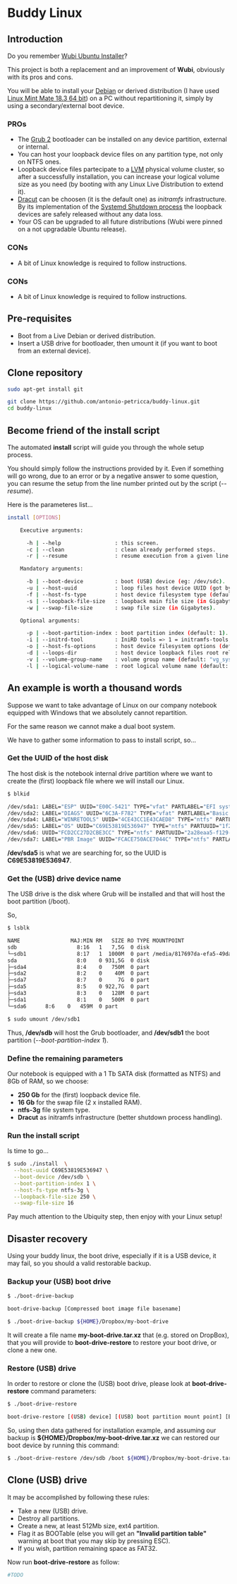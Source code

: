 # Buddy Linux

## Introduction

Do you remember [Wubi Ubuntu Installer](https://en.wikipedia.org/wiki/Wubi_(software))?

This project is both a replacement and an improvement of **Wubi**, obviously with its pros and cons.

You will be able to install your [Debian](https://www.debian.org/index.it.html) or derived distribution (I have used [Linux Mint Mate 18.3 64 bit](https://linuxmint.com/edition.php?id=248)) on a PC without repartitioning it, simply by using a secondary/external boot device.

### PROs

- The [Grub 2](https://help.ubuntu.com/community/Grub2) bootloader can be installed on any device partition, external or internal.
- You can host your loopback device files on any partition type, not only on NTFS ones.
- Loopback device files partecipate to a [LVM](https://wiki.archlinux.org/index.php/LVM) physical volume cluster, so after a successfully installation, you can increase your logical volume size as you need (by booting with any Linux Live Distribution to extend it).
- [Dracut](https://dracut.wiki.kernel.org/index.php/Main_Page) can be choosen (it is the default one) as _initramfs_ infrastructure. By its implementation of the [Systemd Shutdown process](https://www.systutorials.com/docs/linux/man/8-dracut-shutdown/) the loopback devices are safely released without any data loss.
- Your OS can be upgraded to all future distributions (Wubi were pinned on a not upgradable Ubuntu release).

### CONs

- A bit of Linux knowledge is required to follow instructions.

### CONs

- A bit of Linux knowledge is required to follow instructions.

## Pre-requisites

- Boot from a Live Debian or derived distribution.
- Insert a USB drive for bootloader, then umount it (if you want to boot from an external device).

## Clone repository

```bash
sudo apt-get install git

git clone https://github.com/antonio-petricca/buddy-linux.git
cd buddy-linux
```

## Become friend of the install script

The automated **install** script will guide you through the whole setup process.

You should simply follow the instructions provided by it. Even if something will go wrong, due to an error or by a negative answer to some question, you can resume the setup from the line number printed out by the script (_--resume_).

Here is the parameteres list...

```bash
install [OPTIONS]

    Executive arguments:

      -h | --help                 : this screen.
      -c | --clean                : clean already performed steps.
      -r | --resume               : resume execution from a given line number.

    Mandatory arguments:

      -b | --boot-device          : boot (USB) device (eg: /dev/sdc).
      -u | --host-uuid            : loop files host device UUID (got by blkid).
      -f | --host-fs-type         : host device filesystem type (default: "ntfs-3g").
      -s | --loopback-file-size   : loopback main file size (in Gigabytes).
      -w | --swap-file-size       : swap file size (in Gigabytes).

    Optional arguments:

      -p | --boot-partition-index : boot partition index (default: 1).
      -i | --initrd-tool          : IniRD tools => 1 = initramfs-tools, 2 = dracut (default: 2).
      -o | --host-fs-options      : host device filesystem options (default: "noatime").
      -d | --loops-dir            : host device loopback files root relative folder (default: ".linux-loops").
      -v | --volume-group-name    : volume group name (default: "vg_system").
      -l | --logical-volume-name  : root logical volume name (default: "lv_root").
```

## An example is worth a thousand words

Suppose we want to take advantage of Linux on our company notebook equipped with Windows that we absolutely cannot repartition.

For the same reason we cannot make a dual boot system.

We have to gather some information to pass to install script, so...

### Get the UUID of the host disk

The host disk is the notebook internal drive partition where we want to create the (first) loopback file where we will install our Linux.

```bash
$ blkid

/dev/sda1: LABEL="ESP" UUID="E00C-5421" TYPE="vfat" PARTLABEL="EFI system partition" PARTUUID="fb4ed2b9-80ee-4585-ba9a-98ad5fff9577"
/dev/sda2: LABEL="DIAGS" UUID="6C3A-F782" TYPE="vfat" PARTLABEL="Basic data partition" PARTUUID="90215d40-b38b-4491-b8da-0aa0b1e49f22"
/dev/sda4: LABEL="WINRETOOLS" UUID="4CE43CC1E43CAED8" TYPE="ntfs" PARTLABEL="Basic data partition" PARTUUID="9153f739-1837-4e62-94f7-0c303920be7b"
/dev/sda5: LABEL="OS" UUID="C69E53819E536947" TYPE="ntfs" PARTUUID="1f2bc4d8-3919-4bd1-8d7f-14a16f1ea89e"
/dev/sda6: UUID="FCD2CC27D2CBE3CC" TYPE="ntfs" PARTUUID="2a28eaa5-f129-4a31-a0a2-71bbb25a1cf0"
/dev/sda7: LABEL="PBR Image" UUID="FCACE750ACE7044C" TYPE="ntfs" PARTLABEL="Microsoft recovery partition" PARTUUID="b4df6e39-9c55-4eb5-a374-113026760c60"

```

**/dev/sda5** is what we are searching for, so the UUID is **C69E53819E536947**.

### Get the (USB) drive device name

The USB drive is the disk where Grub will be installed and that will host the boot partition (/boot).

So,

```bash
$ lsblk

NAME                MAJ:MIN RM   SIZE RO TYPE MOUNTPOINT
sdb                   8:16   1   7,5G  0 disk
└─sdb1                8:17   1  1000M  0 part /media/817697da-efa5-49da-baeb-ca175d9b587b
sda                   8:0    0 931,5G  0 disk
├─sda4                8:4    0   750M  0 part
├─sda2                8:2    0    40M  0 part
├─sda7                8:7    0     7G  0 part
├─sda5                8:5    0 922,7G  0 part
├─sda3                8:3    0   128M  0 part
├─sda1                8:1    0   500M  0 part
└─sda6      8:6    0   459M  0 part

$ sudo umount /dev/sdb1
```

Thus, **/dev/sdb** will host the Grub bootloader, and **/dev/sdb1** the boot partition (_--boot-partition-index 1_).

### Define the remaining parameters

Our notebook is equipped with a 1 Tb SATA disk (formatted as NTFS) and 8Gb of RAM, so we choose:

- **250 Gb** for the (first) loopback device file.
- **16 Gb** for the swap file (2 x installed RAM).
- **ntfs-3g** file system type.
- **Dracut** as initramfs infrastructure (better shutdown process handling).

### Run the install script

Is time to go...

```bash
$ sudo ./install  \
  --host-uuid C69E53819E536947 \
  --boot-device /dev/sdb \
  --boot-partition-index 1 \
  --host-fs-type ntfs-3g \
  --loopback-file-size 250 \
  --swap-file-size 16
```

Pay much attention to the Ubiquity step, then enjoy with your Linux setup!

## Disaster recovery

Using your buddy linux, the boot drive, especially if it is a USB device, it may fail, so you should a valid restorable backup.

### Backup your (USB) boot drive

```bash
$ ./boot-drive-backup

boot-drive-backup [Compressed boot image file basename]

$ ./boot-drive-backup ${HOME}/Dropbox/my-boot-drive
```

It will create a file name **my-boot-drive.tar.xz** that (e.g. stored on DropBox), that you will provide to **boot-drive-restore** to restore your boot drive, or clone a new one.

### Restore (USB) drive

In order to restore or clone the (USB) boot drive, please look at **boot-drive-restore** command parameters:

```bash
$ ./boot-drive-restore

boot-drive-restore [(USB) device] [(USB) boot partition mount point] [Boot image compress file name]
```

So, using then data gathered for installation example, and assuming our backup is **${HOME}/Dropbox/my-boot-drive.tar.xz** we can restored our boot device by running this command:

```bash
$ ./boot-drive-restore /dev/sdb /boot ${HOME}/Dropbox/my-boot-drive.tar.xz
```

## Clone (USB) drive

It may be accomplished by following these rules:

- Take a new (USB) drive.
- Destroy all partitions.
- Create a new, at least 512Mb size, ext4 partition.
- Flag it as BOOTable (else you will get an **"Invalid partition table"** warning at boot that you may skip by pressing ESC).
- If you wish, partition remaining space as FAT32.

Now run **boot-drive-restore** as follow:

```bash
#TODO
```
